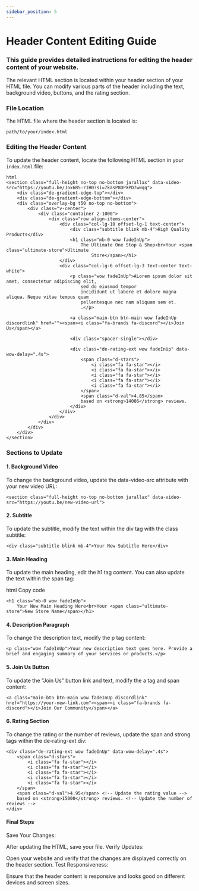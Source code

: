 ```yaml
---
sidebar_position: 5
---
```


# Header Content Editing Guide

### This guide provides detailed instructions for editing the header content of your website.

The relevant HTML section is located within your header section of your HTML file. You can modify various parts of the header including the text, background video, buttons, and the rating section.

### File Location

The HTML file where the header section is located is:

`path/to/your/index.html`

### Editing the Header Content

To update the header content, locate the following HTML section in your `index.html` file:

```
html
<section class="full-height no-top no-bottom jarallax" data-video-src="https://youtu.be/Jox6R5-rIH0?si=7kasP8OPXPD7wwqq">
    <div class="de-gradient-edge-top"></div>
    <div class="de-gradient-edge-bottom"></div>
    <div class="overlay-bg t50 no-top no-bottom">
        <div class="v-center">
            <div class="container z-1000">
                <div class="row align-items-center">
                    <div class="col-lg-10 offset-lg-1 text-center">
                        <div class="subtitle blink mb-4">High Quality Products</div>
                        <h1 class="mb-0 wow fadeInUp">
                            The Ultimate One Stop & Shop<br>Your <span class="ultimate-store">Ultimate
                                Store</span></h1>
                    </div>
                    <div class="col-lg-6 offset-lg-3 text-center text-white">
                        <p class="wow fadeInUp">ALorem ipsum dolor sit amet, consectetur adipiscing elit,
                            sed do eiusmod tempor
                            incididunt ut labore et dolore magna aliqua. Neque vitae tempus quam
                            pellentesque nec nam aliquam sem et.
                            .</p>

                        <a class="main-btn btn-main wow fadeInUp discordlink" href=""><span><i class="fa-brands fa-discord"></i>Join Us</span></a>

                        <div class="spacer-single"></div>

                        <div class="de-rating-ext wow fadeInUp" data-wow-delay=".4s">
                            <span class="d-stars">
                                <i class="fa fa-star"></i>
                                <i class="fa fa-star"></i>
                                <i class="fa fa-star"></i>
                                <i class="fa fa-star"></i>
                                <i class="fa fa-star"></i>
                            </span>
                            <span class="d-val">4.85</span>
                            based on <strong>14086</strong> reviews.
                        </div>
                    </div>
                </div>
            </div>
        </div>
    </div>
</section>
```

### Sections to Update
#### 1. Background Video
To change the background video, update the data-video-src attribute with your new video URL:

```
<section class="full-height no-top no-bottom jarallax" data-video-src="https://youtu.be/new-video-url">
```

#### 2. Subtitle
To update the subtitle, modify the text within the div tag with the class subtitle:

```
<div class="subtitle blink mb-4">Your New Subtitle Here</div>
```


#### 3. Main Heading
To update the main heading, edit the h1 tag content. You can also update the text within the span tag:

html
Copy code
```
<h1 class="mb-0 wow fadeInUp">
    Your New Main Heading Here<br>Your <span class="ultimate-store">New Store Name</span></h1>
```

#### 4. Description Paragraph
To change the description text, modify the p tag content:

```
<p class="wow fadeInUp">Your new description text goes here. Provide a brief and engaging summary of your services or products.</p>
```

#### 5. Join Us Button
To update the "Join Us" button link and text, modify the a tag and span content:

```
<a class="main-btn btn-main wow fadeInUp discordlink" href="https://your-new-link.com"><span><i class="fa-brands fa-discord"></i>Join Our Community</span></a>
```

#### 6. Rating Section
To change the rating or the number of reviews, update the span and strong tags within the de-rating-ext div:

```
<div class="de-rating-ext wow fadeInUp" data-wow-delay=".4s">
    <span class="d-stars">
        <i class="fa fa-star"></i>
        <i class="fa fa-star"></i>
        <i class="fa fa-star"></i>
        <i class="fa fa-star"></i>
        <i class="fa fa-star"></i>
    </span>
    <span class="d-val">4.95</span> <!-- Update the rating value -->
    based on <strong>15000</strong> reviews. <!-- Update the number of reviews -->
</div>
```

#### Final Steps
Save Your Changes:

After updating the HTML, save your file.
Verify Updates:

Open your website and verify that the changes are displayed correctly on the header section.
Test Responsiveness:

Ensure that the header content is responsive and looks good on different devices and screen sizes.